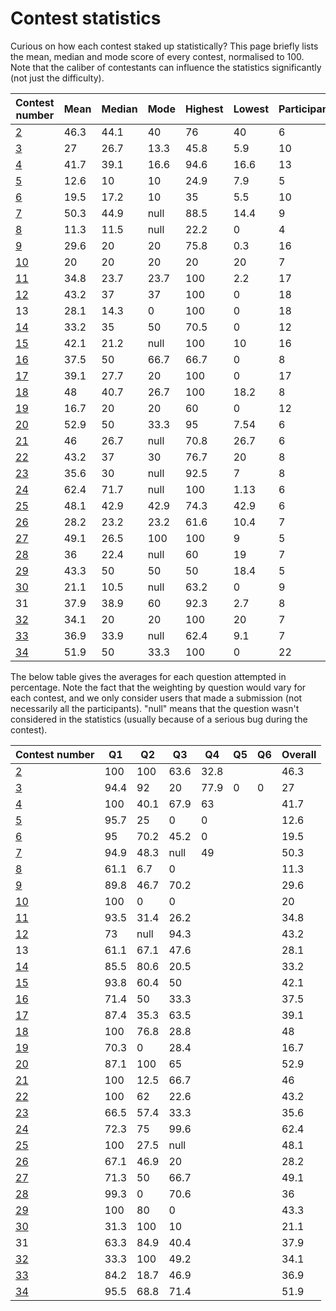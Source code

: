 # Contest statistics

Curious on how each contest staked up statistically? This page briefly lists the mean, median and mode score of every contest, normalised to 100. Note that the caliber of contestants can influence the statistics significantly (not just the difficulty).

| Contest number  | Mean  |  Median |  Mode |  Highest | Lowest  |  Participants |
|---|---|---|---|---|---|---|
| [2](Competition%202/Analysis.md)  |  46.3 |  44.1 | 40  |  76 |  40 | 6  |
| [3](Competition%203/Analysis.md)  |  27 | 26.7  | 13.3  |  45.8 | 5.9  | 10  |
| [4](Competition%204%20[9%20Feb%202020])  | 41.7  | 39.1  | 16.6  | 94.6  | 16.6  | 13  |
| [5](Competition%205%20[16%20Feb%202020]/readme.md)  |  12.6 | 10  | 10  | 24.9  | 7.9  | 5  |
| [6](Competition%206%20[23%20Feb%202020]/readme.md)  | 19.5  | 17.2  | 10  | 35  | 5.5  | 10  |
| [7](Competition%207%20[1%20Mar%202020]/readme.md) | 50.3 | 44.9 | null | 88.5 | 14.4 | 9
| [8](Competition%208%20[8%20Mar%202020]/readme.md) | 11.3 | 11.5 | null | 22.2 | 0 | 4
| [9](Competition%209%20[15%20Mar%202020]/Editorial.pdf)|29.6|20|20|75.8|0.3|16
| [10](Competition%2010%20[22%20Mar%202020]/readme.md)|20|20|20|20|20|7
| [11](Competition%2011%20[29%20Mar%202020]/readme.md)|34.8|23.7|23.7|100|2.2|17
| [12](Competition%2012%20[5%20Apr%202020]/readme.md)|43.2|37|37|100|0|18
| 13|28.1|14.3|0|100|0|18
| [14](Competition%2014%20[19%20Apr%202020]/readme.md)|33.2|35|50|70.5|0|12
| [15](Competition%2015%20[26%20Apr%202020]/readme.md)|42.1|21.2|null|100|10|16
| [16](Competition%2016%20[3%20May%202020]/readme.md)|37.5|50|66.7|66.7|0|8
| [17](Competition%2017%20[10%20May%202020]/readme.md)|39.1|27.7|20|100|0|17
| [18](Competition%2018%20[17%20May%202020]/readme.md)|48|40.7|26.7|100|18.2|8
| [19](Competition%2019%20[24%20May%202020]/readme.md)|16.7|20|20|60|0|12
| [20](Competition%2020%20[31%20May%202020]/readme.md)|52.9|50|33.3|95|7.54|6
| [21](Competition%2021%20[7%20Jun%202020]/readme.md)|46|26.7|null|70.8|26.7|6
| [22](Competition%2022%20[14%20Jun%202020]/readme.md)|43.2|37|30|76.7|20|8
| [23](Competition%2023%20[21%20Jun%202020]/readme.md)|35.6|30|null|92.5|7|8
| [24](Competition%2024%20[28%20Jun%202020]/readme.md)|62.4|71.7|null|100|1.13|6
| [25](Competition%2025%20[5%20Jul%202020]/readme.md)|48.1|42.9|42.9|74.3|42.9|6
| [26](Competition%2026%20[12%20Jul%202020]/readme.md)|28.2|23.2|23.2|61.6|10.4|7
| [27](Competition%2027%20[19%20Jul%202020]/readme.pdf)|49.1|26.5|100|100|9|5
| [28](Competition%2028%20[26%20Jul%202020]/readme.md)|36|22.4|null|60|19|7
| [29](Competition%2029%20[2%20Aug%202020]/readme.md)|43.3|50|50|50|18.4|5
| [30](Competition%2030%20[9%20Aug%202020]/readme.md)|21.1|10.5|null|63.2|0|9
| 31|37.9|38.9|60|92.3|2.7|8
| [32](Competition%2032%20[23%20Aug%202020]/readme.md)|34.1|20|20|100|20|7
| [33](Competition%2033%20[30%20Aug%202020]/readme.md)|36.9|33.9|null|62.4|9.1|7
| [34](Competition%2034%20[6%20Sep%202020]/readme.md)|51.9|50|33.3|100|0|22

The below table gives the averages for each question attempted in percentage. Note the fact that the weighting by question would vary for each contest, and we only consider users that made a submission (not necessarily all the participants). "null" means that the question wasn't considered in the statistics (usually because of a serious bug during the contest).

| Contest number | Q1   | Q2   | Q3   | Q4   | Q5 | Q6 | Overall |
|----------------|------|------|------|------|----|----|---------|
| [2](Competition%202/Analysis.md) | 100  | 100  | 63.6 | 32.8 |    |    | 46.3    |
| [3](Competition%203/Analysis.md) | 94.4 | 92   | 20   | 77.9 | 0  | 0  | 27      |
| [4](Competition%204%20[9%20Feb%202020])| 100  | 40.1 | 67.9 | 63   |    |    | 41.7    |
| [5](Competition%205%20[16%20Feb%202020]/readme.md)| 95.7 | 25   | 0    | 0    |    |    | 12.6    |
| [6](Competition%206%20[23%20Feb%202020]/readme.md)| 95   | 70.2 | 45.2 | 0    |    |    | 19.5    |
| [7](Competition%207%20[1%20Mar%202020]/readme.md) | 94.9 | 48.3 | null | 49 | | | 50.3|
| [8](Competition%208%20[8%20Mar%202020]/readme.md) | 61.1 | 6.7 | 0 |  | | | 11.3|
| [9](Competition%209%20[15%20Mar%202020]/Editorial.pdf) | 89.8 | 46.7 | 70.2 |  | | | 29.6|
| [10](Competition%2010%20[22%20Mar%202020]/readme.md)|100|0|0| | | | 20|
| [11](Competition%2011%20[29%20Mar%202020]/readme.md)|93.5|31.4|26.2| | | |34.8| 
| [12](Competition%2012%20[5%20Apr%202020]/readme.md)|73|null|94.3| | | |43.2|
| 13|61.1|67.1|47.6| | | |28.1|
| [14](Competition%2014%20[19%20Apr%202020]/readme.md)|85.5|80.6|20.5| | | |33.2|
| [15](Competition%2015%20[26%20Apr%202020]/readme.md)|93.8|60.4|50| | | |42.1|
| [16](Competition%2016%20[3%20May%202020]/readme.md)|71.4|50|33.3| | | |37.5|
| [17](Competition%2017%20[10%20May%202020]/readme.md)|87.4|35.3|63.5| | | |39.1|
| [18](Competition%2018%20[17%20May%202020]/readme.md)|100|76.8|28.8| | | |48|
| [19](Competition%2019%20[24%20May%202020]/readme.md)|70.3|0|28.4| | | |16.7|
| [20](Competition%2020%20[31%20May%202020]/readme.md)|87.1|100|65| | | |52.9|
| [21](Competition%2021%20[7%20Jun%202020]/readme.md)|100|12.5|66.7| | | |46|
| [22](Competition%2022%20[14%20Jun%202020]/readme.md)|100|62|22.6| | | |43.2|
| [23](Competition%2023%20[21%20Jun%202020]/readme.md)|66.5|57.4|33.3| | | |35.6|
| [24](Competition%2024%20[28%20Jun%202020]/readme.md)|72.3|75|99.6| | | |62.4|
| [25](Competition%2025%20[5%20Jul%202020]/readme.md)|100|27.5|null| | | |48.1|
| [26](Competition%2026%20[12%20Jul%202020]/readme.md)|67.1|46.9|20| | | |28.2|
| [27](Competition%2027%20[19%20Jul%202020]/readme.md)|71.3|50|66.7| | | |49.1|
| [28](Competition%2028%20[26%20Jul%202020]/readme.md)|99.3|0|70.6| | | |36|
| [29](Competition%2029%20[2%20Aug%202020]/readme.md)|100|80|0| | | |43.3|
| [30](Competition%2030%20[9%20Aug%202020]/readme.md)|31.3|100|10| | | |21.1|
| 31|63.3|84.9|40.4| | | |37.9|
| [32](Competition%2032%20[23%20Aug%202020]/readme.md)|33.3|100|49.2| | | |34.1|
| [33](Competition%2033%20[30%20Aug%202020]/readme.md)|84.2|18.7|46.9| | | |36.9|
| [34](Competition%2034%20[6%20Sep%202020]/readme.md)|95.5|68.8|71.4| | | |51.9|
